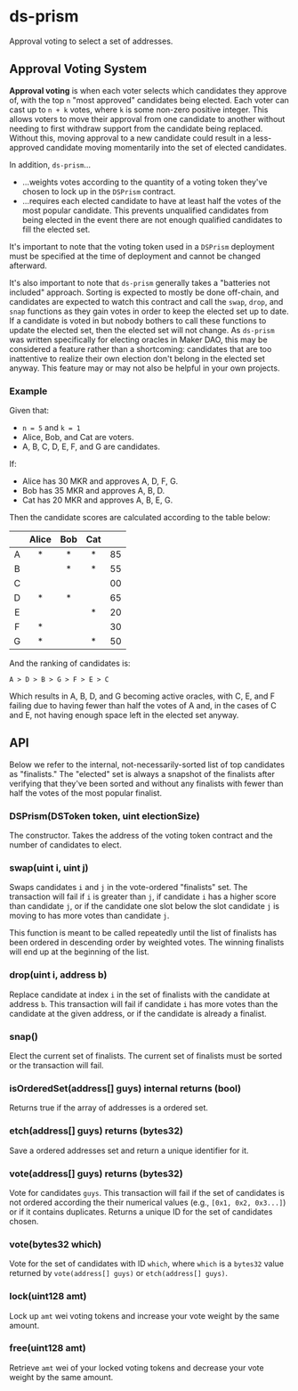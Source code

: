 # ds-prism

Approval voting to select a set of addresses.

## Approval Voting System

**Approval voting** is when each voter selects which candidates they approve of,
with the top `n` "most approved" candidates being elected. Each voter can cast
up to `n + k` votes, where `k` is some non-zero positive integer. This allows
voters to move their approval from one candidate to another without needing to
first withdraw support from the candidate being replaced. Without this, moving
approval to a new candidate could result in a less-approved candidate moving
momentarily into the set of elected candidates.

In addition, `ds-prism`...
- ...weights votes according to the quantity of a voting token they've chosen to
  lock up in the `DSPrism` contract.
- ...requires each elected candidate to have at least half the votes of the most
  popular candidate. This prevents unqualified candidates from being elected in
  the event there are not enough qualified candidates to fill the elected set.

It's important to note that the voting token used in a `DSPrism` deployment
must be specified at the time of deployment and cannot be changed afterward.

It's also important to note that `ds-prism` generally takes a "batteries not
included" approach. Sorting is expected to mostly be done off-chain, and
candidates are expected to watch this contract and call the `swap`, `drop`, and
`snap` functions as they gain votes in order to keep the elected set up to date.
If a candidate is voted in but nobody bothers to call these functions to update
the elected set, then the elected set will not change. As `ds-prism` was written
specifically for electing oracles in Maker DAO, this may be considered a feature
rather than a shortcoming: candidates that are too inattentive to realize their
own election don't belong in the elected set anyway. This feature may or may not
also be helpful in your own projects.


### Example

Given that:

- `n = 5` and `k = 1`
- Alice, Bob, and Cat are voters.
- A, B, C, D, E, F, and G are candidates.

If:

- Alice has 30 MKR and approves A, D, F, G.
- Bob has 35 MKR and approves A, B, D.
- Cat has 20 MKR and approves A, B, E, G.

Then the candidate scores are calculated according to the table below:

|   | Alice | Bob | Cat |    |
|:-:|:-----:|:---:|:---:|----|
| A |   *   |  *  |  *  | 85 |
| B |       |  *  |  *  | 55 |
| C |       |     |     | 00 |
| D |   *   |  *  |     | 65 |
| E |       |     |  *  | 20 |
| F |   *   |     |     | 30 |
| G |   *   |     |  *  | 50 |

And the ranking of candidates is:

```
A > D > B > G > F > E > C
```

Which results in A, B, D, and G becoming active oracles, with C, E, and F
failing due to having fewer than half the votes of A and, in the cases of C and
E, not having enough space left in the elected set anyway.


## API

Below we refer to the internal, not-necessarily-sorted list of top candidates as
"finalists." The "elected" set is always a snapshot of the finalists after
verifying that they've been sorted and without any finalists with fewer than
half the votes of the most popular finalist.

### DSPrism(DSToken token, uint electionSize)

The constructor. Takes the address of the voting token contract and the number
of candidates to elect.


### swap(uint i, uint j)

Swaps candidates `i` and `j` in the vote-ordered "finalists" set. The
transaction will fail if `i` is greater than `j`, if candidate `i` has a higher
score than candidate `j`, or if the candidate one slot below the slot candidate
`j` is moving to has more votes than candidate `j`.

This function is meant to be called repeatedly until the list of finalists has
been ordered in descending order by weighted votes. The winning finalists will
end up at the beginning of the list.


### drop(uint i, address b)

Replace candidate at index `i` in the set of finalists with the candidate at
address `b`. This transaction will fail if candidate `i` has more votes than the
candidate at the given address, or if the candidate is already a finalist.


### snap()

Elect the current set of finalists. The current set of finalists must be sorted
or the transaction will fail.


### isOrderedSet(address[] guys) internal returns (bool)

Returns true if the array of addresses is a ordered set.


### etch(address[] guys) returns (bytes32)

Save a ordered addresses set and return a unique identifier for it.


### vote(address[] guys) returns (bytes32)

Vote for candidates `guys`. This transaction will fail if the set of candidates
is not ordered according the their numerical values (e.g., `[0x1, 0x2, 0x3...]`)
or if it contains duplicates. Returns a unique ID for the set of candidates
chosen.


### vote(bytes32 which)

Vote for the set of candidates with ID `which`, where `which` is a `bytes32`
value returned by `vote(address[] guys)` or `etch(address[] guys)`.


### lock(uint128 amt)

Lock up `amt` wei voting tokens and increase your vote weight by the same amount.


### free(uint128 amt)

Retrieve `amt` wei of your locked voting tokens and decrease your vote weight by
the same amount.
